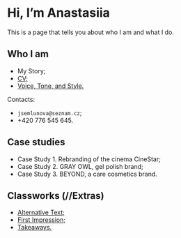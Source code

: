 # Hi, I’m Anastasiia

This is a page that tells you about who I am and what I do.

## Who I am

- My Story;
- [CV;](04-experience)
- [Voice, Tone, and Style.](05-voice-and-tone)

Contacts:
- `jsemlunova@seznam.cz`;
- +420 776 545 645.

## Case studies

- Case Study 1. Rebranding of the cinema CineStar;
- Case Study 2. GRAY OWL, gel polish brand;
- Case Study 3. BEYOND, a care cosmetics brand.

## Classworks (//Extras)

- [Alternative Text;](01-character-description)
- [First Impression;](02-first-impression)
- [Takeaways.](takeaways)
